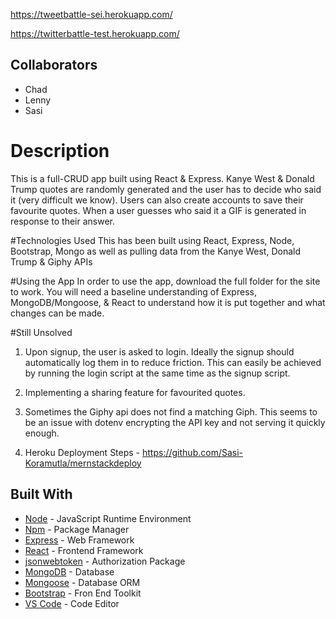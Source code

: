 https://tweetbattle-sei.herokuapp.com/

https://twitterbattle-test.herokuapp.com/

## Collaborators
* Chad
* Lenny
* Sasi

# Description
This is a full-CRUD app built using React & Express. Kanye West & Donald Trump quotes are randomly generated and the user has to decide who said it (very difficult we know). Users can also create accounts to save their favourite quotes. When a user guesses who said it a GIF is generated in response to their answer.

#Technologies Used
This has been built using React, Express, Node, Bootstrap, Mongo as well as pulling data from the Kanye West, Donald Trump & Giphy APIs

#Using the App
In order to use the app, download the full folder for the site to work. You will need a baseline understanding of Express, MongoDB/Mongoose, & React to understand how it is put together and what changes can be made.

#Still Unsolved
1. Upon signup, the user is asked to login. Ideally the signup should automatically log them in to reduce friction. This can easily be achieved by running the login script at the same time as the signup script.

2. Implementing a sharing feature for favourited quotes.

3. Sometimes the Giphy api does not find a matching Giph. This seems to be an issue with dotenv encrypting the API key and not serving it quickly enough.

4. Heroku Deployment Steps - https://github.com/Sasi-Koramutla/mernstackdeploy

## Built With
- [Node](https://nodejs.org) - JavaScript Runtime Environment
- [Npm](https://www.npmjs.com) - Package Manager
- [Express](https://expressjs.com/en/starter/installing.html) - Web Framework
- [React](https://reactjs.org/) - Frontend Framework
- [jsonwebtoken](https://www.npmjs.com/package/jsonwebtoken) - Authorization Package
- [MongoDB](https://www.mongodb.com) - Database
- [Mongoose](http://mongoosejs.com) - Database ORM
- [Bootstrap](https://getbootstrap.com/) - Fron End Toolkit
- [VS Code](https://code.visualstudio.com) - Code Editor